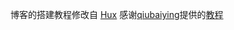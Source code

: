 博客的搭建教程修改自 [Hux](https://github.com/Huxpro/huxpro.github.io) 
感谢[qiubaiying](http://http://qiubaiying.github.io)提供的[教程](http://www.jianshu.com/p/e68fba58f75c)
